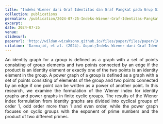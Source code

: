 ```yaml
---
title: "Indeks Wiener dari Graf Identitas dan Graf Pangkat pada Grup Siklis Berhingga"
collection: publications
permalink: /publication/2024-07-25-Indeks-Wiener-Graf-Identitas-Pangkat-Siklis-Berhingga-No-7
excerpt: 
date: 2024-07-25
venue: 
slidesurl: 
paperurl: 'http://wildan-wicaksono.github.io/files/paper/files/paper/16994-Article Text-59366-1-10-20240725.pdf'
citation: 'Darmajid, et al. (2024). &quot;Indeks Wiener dari Graf Identitas dan Graf Pangkat pada Grup Siklis Berhingga.&quot; <i>Syntax Literate</i>. 9(7).'
---
```


<p align="justify"> An identity graph for a group is defined as a graph with a set of points consisting of group elements and two points connected by an edge if the product is an identity element or exactly one of the two points is an identity element in the group. A power graph of a group is defined as a graph with a set of points consisting of elements of the group and two points connected by an edge if one point can be written as a power of another point. In this research, we examine the formulation of the Wiener index for identity graphs and power graphs in finite cyclic groups. The results of the Wiener index formulation from identity graphs are divided into cyclical groups of order 1, odd order more than 1 and even order, while the power graph focuses on cyclic groups with the exponent of prime numbers and the product of two different primes. </p>
